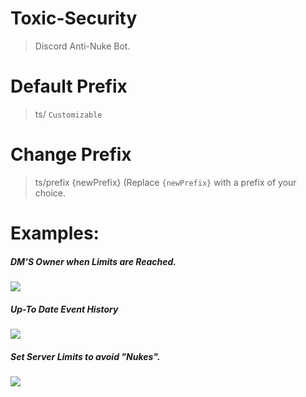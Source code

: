 # Toxic-Security
> Discord Anti-Nuke Bot.

# Default Prefix
> ts/ `Customizable`

# Change Prefix
> ts/prefix {newPrefix} (Replace `{newPrefix}` with a prefix of your choice.

# Examples:

##### DM'S Owner when Limits are Reached.
![](https://i.imgur.com/gbVQrKP.png)

##### Up-To Date Event History
![](https://i.imgur.com/m2U4z2t.jpg)

##### Set Server Limits to avoid "Nukes".

![](https://i.imgur.com/3dmHUHj.jpg)
